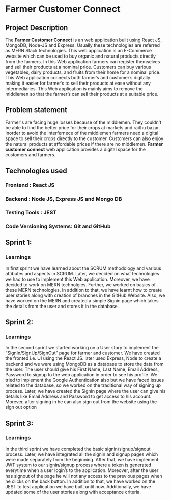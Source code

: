 # Farmer Customer Connect
## Project Description

The **Farmer Customer Connect** is an web application built using React JS, MongoDB, Node-JS and Express. Usually these technologies are referred as MERN Stack technologies. This web application is an E-Commerce website which can be used to buy organic and natural products directly from the farmers. In this Web application farmers can register themselves and sell their products at a nominal price. Customers can buy various vegetables, dairy products, and fruits from their home for a nominal price. This Web application connects both farmer’s and customer’s digitally making it easier for farmer’s to sell their products at ease without any intermediaries. This Web application is mainly aims to remove the middlemen so that the farmer’s can sell their products at a suitable price.

## Problem statement

Farmer's are facing huge losses because of the middlemen. They couldn't be able to find the better price for their crops at markets and raithu bazar. Inorder to avoid the interfernece of the middlemen farmers need a digital space to sell their crops directly to the customer. Customers can also enjoy the natural products at affordable prices if there are no middlemen. **Farmer customer connect** web application provides a digital space for the customers and farmers.

## Technologies used

### Frontend : React JS
### Backend : Node JS, Express JS and Mongo DB
### Testing Tools : JEST
### Code Versioning Systems: Git and GitHub

## Sprint 1:
### Learnings

In first sprint we have learned about the SCRUM methodology and various attibutes and aspects in SCRUM. Later, we decided on what technologies we had to use to implement this Web application. Moreover, we have decided to work on MERN technolgies. Further, we worked on basics of these MERN technologies. In addition to that, we have learnt how to create user stories along with creation of branches in the GitHub Website. Also, we have worked on the MERN and created a simple Signin page which takes the details from the user and stores it in the database.

## Sprint 2:
### Learnings

In the second sprint we started working on a User story to implement the “SignIn/SignUp/SignOut” page for farmer and customer. We have created the fronted i.e. UI using the React JS. later used Express, Node to create a backend and we were using MongoDB as a database to store the data from the user. The user should give his First Name, Last Name, Email Address, Password to signup to the web application in order to see his profile. We tried to implement the Google Authentication also but we have faced issues related to the database, so we worked on the traditional way of signing up process. Later, we have created the Signin page where the user can give his details like Email Address and Password to get access to his account. Morever, after signing in he can also sign out from the website using the sign out option

## Sprint 3:
### Learnings

In the third sprint we have completed the basic signin/signup/signout process. Later, we have integrated all the signin and signup pages which were made separately from the beginning. After that, we have implement JWT system to our signin/signup process where a token is generated everytime when a user login’s to the application. Moreover, after the user has signout of the page he will not any access to the previous pages when he clicks on the back button. In addition to that, we have worked on the JEST to test application we have built until now. Additionally, we have updated some of the user stories along with acceptance criteria.
